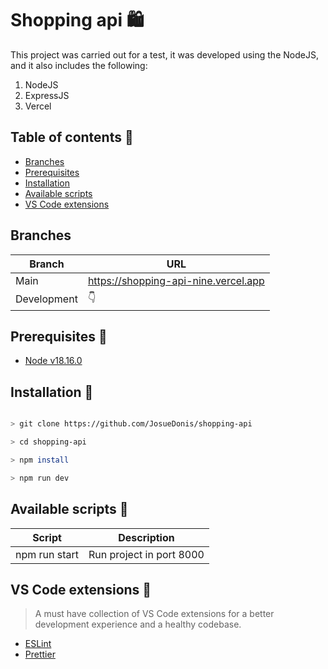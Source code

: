 # Shopping api 🛍️
This project was carried out for a test, it was developed using the NodeJS, and it also includes the following:
1. NodeJS
2. ExpressJS
3. Vercel

## Table of contents  📌

- [Branches](#branches-)
- [Prerequisites](#prerequisites-)
- [Installation](#installation-)
- [Available scripts](#available-scripts-)
- [VS Code extensions](#vs-code-extensions-)

## Branches
|Branch|URL  |
|--|--|
| Main | https://shopping-api-nine.vercel.app|
| Development| 👇  |

## Prerequisites 🌱

 - [Node v18.16.0](https://nodejs.org/en/) 

##  Installation 🤖

```bash

> git clone https://github.com/JosueDonis/shopping-api

> cd shopping-api

> npm install

> npm run dev

```
  
##  Available scripts 🐍
|Script|Description  |
|--|--|
| npm run start | Run project in port 8000 |


##  VS Code extensions 🧩

> A must have collection of VS Code extensions for a better development experience and a healthy codebase.

- [ESLint](https://marketplace.visualstudio.com/items?itemName=dbaeumer.vscode-eslint)
- [Prettier](https://marketplace.visualstudio.com/items?itemName=esbenp.prettier-vscode)
